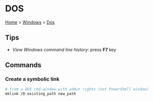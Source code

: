 # DOS

[Home](../readme.md) > [Windows](./windows.md) > [Dos](./dos.md)

## Tips

* _View Windows command line history_: press **F7** key

## Commands

### Create a symbolic link

```bash
# from a DOS cmd window with admin rights (not PowerShell window)
mklink /D existing_path new_path
```
